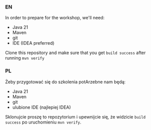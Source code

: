 ### EN

In order to prepare for the workshop, we'll need:
- Java 21
- Maven
- git
- IDE (IDEA preferred)

Clone this repository and make sure that you get `build success` after running `mvn verify`


### PL

Żeby przygotować się do szkolenia potArzebne nam będą:
- Java 21
- Maven
- git
- ulubione IDE (najlepiej IDEA)

Sklonujcie proszę to repozytorium i upewnijcie się, że widzicie `build success` po uruchomieniu `mvn verify`.
